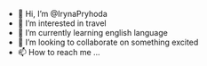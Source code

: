 - 👋 Hi, I’m @IrynaPryhoda
- 👀 I’m interested in travel
- 🌱 I’m currently learning english language
- 💞️ I’m looking to collaborate on something excited
- 📫 How to reach me ...

<!---
IrynaPryhoda/IrynaPryhoda is a ✨ special ✨ repository because its `README.md` (this file) appears on your GitHub profile.
You can click the Preview link to take a look at your changes.
--->
